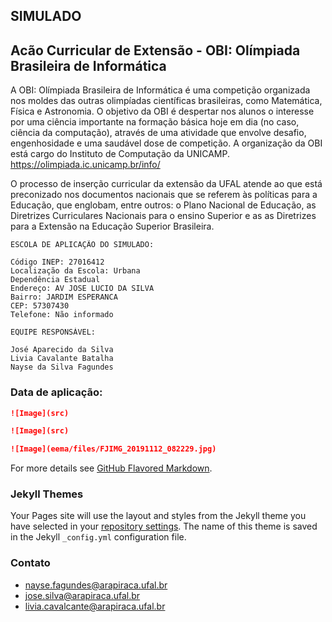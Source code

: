 ## SIMULADO
## Acão Curricular de Extensão - OBI: Olímpiada Brasileira de Informática

A OBI: Olímpiada Brasileira de Informática é uma competição organizada nos moldes das outras olimpíadas científicas brasileiras, como Matemática, Física e Astronomia. O objetivo da OBI é despertar nos alunos o interesse por uma ciência importante na formação básica hoje em dia (no caso, ciência da computação), através de uma atividade que envolve desafio, engenhosidade e uma saudável dose de competição. A organização da OBI está cargo do Instituto de Computação da UNICAMP. https://olimpiada.ic.unicamp.br/info/

O processo de inserção curricular da extensão da UFAL atende ao que está preconizado nos documentos nacionais que se referem às políticas para a Educação, que englobam, entre outros: o Plano Nacional de Educação, as Diretrizes Curriculares Nacionais para o ensino Superior e as as Diretrizes para a Extensão na Educação Superior Brasileira.


```
ESCOLA DE APLICAÇÃO DO SIMULADO:

Código INEP: 27016412
Localização da Escola: Urbana
Dependência	Estadual
Endereço: AV JOSE LUCIO DA SILVA
Bairro: JARDIM ESPERANCA
CEP: 57307430
Telefone: Não informado

```

```
EQUIPE RESPONSÁVEL:

José Aparecido da Silva
Livia Cavalante Batalha
Nayse da Silva Fagundes

```

### Data de aplicação:


```markdown
![Image](src)

![Image](src)

![Image](eema/files/FJIMG_20191112_082229.jpg)
```

For more details see [GitHub Flavored Markdown](https://guides.github.com/features/mastering-markdown/).

### Jekyll Themes

Your Pages site will use the layout and styles from the Jekyll theme you have selected in your [repository settings](https://github.com/nayse/eema/settings). The name of this theme is saved in the Jekyll `_config.yml` configuration file.

### Contato

- nayse.fagundes@arapiraca.ufal.br
- jose.silva@arapiraca.ufal.br
- livia.cavalcante@arapiraca.ufal.br
